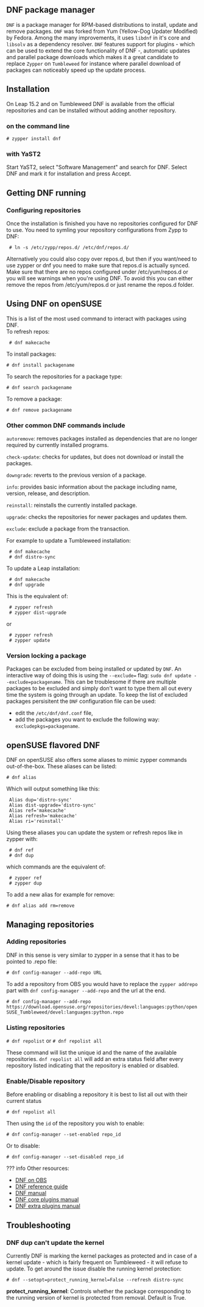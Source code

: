 ## DNF package manager

`DNF` is a package manager for RPM-based distributions to install, update and remove packages. `DNF` was forked from Yum (Yellow-Dog Updater Modified) by Fedora. Among the many improvements, it uses `libdnf` in it's core and `libsolv` as a dependency resolver. `DNF` features support for plugins - which can be used to extend the core functionality of DNF -, automatic updates and parallel package downloads which makes it a great candidate to replace `Zypper` on `Tumbleweed` for instance where parallel download of packages can noticeably speed up the update process.

## Installation
On Leap 15.2 and on Tumbleweed DNF is available from the official repositories and can be installed without adding another repository.

### on the command line
```
# zypper install dnf
```

### with YaST2

Start YaST2, select "Software Management" and search for DNF. Select DNF and mark it for installation and press Accept.

## Getting DNF running
### Configuring repositories
Once the installation is finished you have no repositories configured for DNF to use. You need to symling your repository configurations from Zypp to DNF:
```
 # ln -s /etc/zypp/repos.d/ /etc/dnf/repos.d/
```
Alternatively you could also copy over repos.d, but then if you want/need to use zypper or dnf you need to make sure that repos.d is actually synced.
Make sure that there are no repos configured under /etc/yum/repos.d or you will see warnings when you're using DNF. To avoid this you can either remove the repos from /etc/yum/repos.d or just rename the repos.d folder.

## Using DNF on openSUSE
This is a list of the most used command to interact with packages using DNF.   
To refresh repos:

` # dnf makecache`

To install packages:

 `# dnf install packagename`

To search the repositories for a package type:

 `# dnf search packagename`

To remove a package:

 `# dnf remove packagename`

### Other common DNF commands include

`autoremove`: removes packages installed as dependencies that are no longer required by currently installed programs.

`check-update`: checks for updates, but does not download or install the packages.

`downgrade`: reverts to the previous version of a package.

`info`: provides basic information about the package including name, version, release, and description.

`reinstall`: reinstalls the currently installed package.

`upgrade`: checks the repositories for newer packages and updates them.

`exclude`: exclude a package from the transaction.

For example to update a Tumbleweed installation:
```
 # dnf makecache
 # dnf distro-sync
```
To update a Leap installation:
```
 # dnf makecache
 # dnf upgrade
```
This is the equivalent of: 
```
 # zypper refresh 
 # zypper dist-upgrade
```
or
```
 # zypper refresh 
 # zypper update
```

### Version locking a package
Packages can be excluded from being installed or updated by `DNF`. An interactive way of doing this is using the `--exclude=` flag: `sudo dnf update --exclude=packagename`. This can be troublesome if there are multiple packages to be excluded and simply don't want to type them all out every time the system is going through an update. To keep the list of excluded packages persisitent the `DNF` configuration file can be used:

* edit the `/etc/dnf/dnf.conf` file,
* add the packages you want to exclude the following way: `excludepkgs=packagename`.

## openSUSE flavored DNF
DNF on openSUSE also offers some aliases to mimic zypper commands out-of-the-box. These aliases can be listed:

`# dnf alias`

Which will output something like this:
```
 Alias dup='distro-sync'
 Alias dist-upgrade='distro-sync'
 Alias ref='makecache'
 Alias refresh='makecache'
 Alias ri='reinstall'
```
Using these aliases you can update the system or refresh repos like in zypper with:
```
 # dnf ref
 # dnf dup
```
which commands are the equivalent of:
```
 # zypper ref
 # zypper dup 
```
To add a new alias for example for remove:

`# dnf alias add rm=remove`

## Managing repositories
### Adding repositories
DNF in this sense is very similar to zypper in a sense that it has to be pointed to .repo file:

 `# dnf config-manager --add-repo URL`

To add a repository from OBS you would have to replace the `zypper addrepo` part with `dnf config-manager --add-repo` and the url at the end.

 `# dnf config-manager --add-repo https://download.opensuse.org/repositories/devel:languages:python/openSUSE_Tumbleweed/devel:languages:python.repo`

### Listing repositories
 `# dnf repolist`
or
 `# dnf repolist all`

These command will list the unique id and the name of the available repositories. `dnf repolist all` will add an extra status field after every repository listed indicating that the repository is enabled or disabled.

### Enable/Disable repository
Before enabling or disabling a repository it is best to list all out with their current status

 `# dnf repolist all`

Then using the `id` of the repository you wish to enable:

 `# dnf config-manager --set-enabled repo_id`

Or to disable:

 `# dnf config-manager --set-disabled repo_id`

??? info
    Other resources:
* [DNF on OBS](https://build.opensuse.org/package/show/openSUSE%3AFactory/dnf)
* [DNF reference guide](https://docs.fedoraproject.org/en-US/quick-docs/dnf/) 
* [DNF manual](https://dnf.readthedocs.io/en/latest/) 
* [DNF core plugins manual](https://dnf-plugins-core.readthedocs.io/en/latest/)
* [DNF extra plugins manual](https://dnf-plugins-extras.readthedocs.io/en/latest/) 

## Troubleshooting 
### DNF dup can't update the kernel 
Currently DNF is marking the kernel packages as protected and in case of a kernel update - which is fairly frequent on Tumbleweed - it will refuse to update. To get around the issue disable the running kernel protection:

  `# dnf --setopt=protect_running_kernel=False --refresh distro-sync `

__protect_running_kernel__: Controls whether the package corresponding to the running version of kernel is protected from removal. Default is True.
